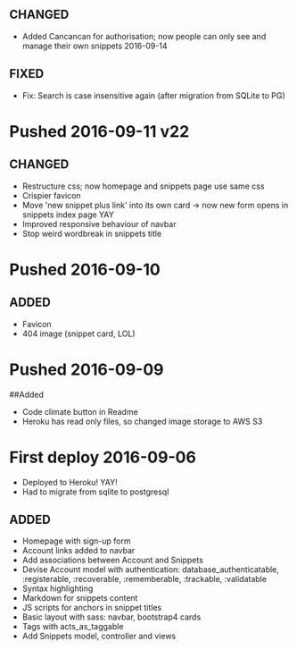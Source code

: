 ## CHANGED
- Added Cancancan for authorisation; now people can only see and manage their own snippets 2016-09-14 

## FIXED
- Fix: Search is case insensitive again (after migration from SQLite to PG)

# Pushed 2016-09-11 v22
## CHANGED
- Restructure css; now homepage and snippets page use same css
- Crispier favicon
- Move 'new snippet plus link' into its own card -> now new form opens in snippets index page YAY
- Improved responsive behaviour of navbar
- Stop weird wordbreak in snippets title  

# Pushed 2016-09-10 
## ADDED
- Favicon
- 404 image (snippet card, LOL)

# Pushed 2016-09-09
##Added 
- Code climate button in Readme
- Heroku has read only files, so changed image storage to AWS S3 

# First deploy 2016-09-06
- Deployed to Heroku! YAY!
- Had to migrate from sqlite to postgresql

## ADDED
- Homepage with sign-up form
- Account links added to navbar
- Add associations between Account and Snippets 
- Devise Account model with authentication: database_authenticatable, :registerable, :recoverable, :rememberable, :trackable, :validatable
- Syntax highlighting
- Markdown for snippets content 
- JS scripts for anchors in snippet titles
- Basic layout with sass: navbar, bootstrap4 cards
- Tags with acts_as_taggable
- Add Snippets model, controller and views
